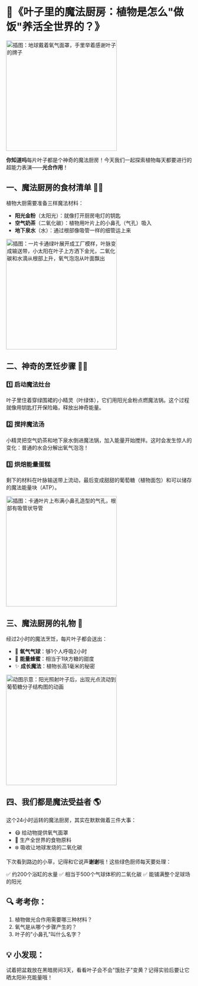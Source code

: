 # 🌟《叶子里的魔法厨房：植物是怎么"做饭"养活全世界的？》

<img src="_3f60623f-6c32-4722-81a3-41747d2687de.jpeg" alt="插图：地球戴着氧气面罩，手里举着感谢叶子的牌子" width="300"/>

**你知道吗**每片叶子都是个神奇的魔法厨房！今天我们一起探索植物每天都要进行的超能力表演——**光合作用**！

## 一、魔法厨房的食材清单 🧙‍♂️

植物大厨需要准备三样魔法材料：

* **阳光金粉**（太阳光）：就像打开厨房电灯的钥匙
* **空气奶茶**（二氧化碳）：植物用叶片上的小鼻孔（气孔）吸入
* **地下泉水**（水）：通过根部像吸管一样的细管运上来

<img src="_1ce3c27c-7abd-478a-b290-42ef0c9efb69.jpeg" alt="插图：一片卡通绿叶展开成工厂模样，叶脉变成输送带，小太阳在叶子上方洒下金光，二氧化碳和水滴从根部上升，氧气泡泡从叶面飘出" width="300"/>

## 二、神奇的烹饪步骤 👨‍🍳

### 1️⃣ 启动魔法灶台

叶子里住着穿绿围裙的小精灵（叶绿体），它们用阳光金粉点燃魔法锅。这个过程就像用钥匙打开保险箱，释放出神奇能量。

### 2️⃣ 搅拌魔法汤

小精灵把空气奶茶和地下泉水倒进魔法锅，加入能量开始搅拌。这时会发生惊人的变化：普通的水会分解出氧气泡泡！

### 3️⃣ 烘焙能量蛋糕

剩下的材料在叶脉输送带上流动，最后变成甜甜的葡萄糖（植物面包）和可以储存的魔法能量块（ATP）。

<img src="_e3d884ff-ac8b-4563-a0b8-605545cb88d6.jpeg" alt="插图：卡通叶片上布满小鼻孔造型的气孔，根部有吸管状导管" width="300"/>

## 三、魔法厨房的礼物 🎁

经过2小时的魔法烹饪，每片叶子都会送出：

* 🎈 **氧气气球**：够1个人呼吸2小时
* 🍯 **能量蜂蜜**：相当于1块方糖的甜度
* ✨ **成长魔法**：植物长高1毫米的秘密

<img src="魔法厨房的作用%20(1).png" alt="动图示意：阳光照射叶子后，出现光点流动到葡萄糖分子结构图的动画" width="300"/>

## 四、我们都是魔法受益者 🌎

这个24小时运转的魔法厨房，其实在默默做着三件大事：

* 😷 给动物提供氧气面罩
* 🍎 生产全世界的食物原料
* ❄️ 吸收让地球发烧的二氧化碳

下次看到路边的小草，记得和它说声**谢谢**哦！这些绿色厨师每天要处理：

✅ 约200个浴缸的水量
✅ 相当于500个气球体积的二氧化碳
✅ 能铺满整个足球场的阳光

## 🔍 考考你：

1. 植物做光合作用需要哪三种材料？
2. 氧气是从哪个步骤产生的？
3. 叶子的"小鼻孔"叫什么名字？

## 💡 小发现：

试着把盆栽放在黑暗房间3天，看看叶子会不会"饿肚子"变黄？记得实验后要让它晒太阳补充能量哦！
